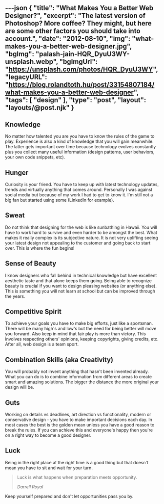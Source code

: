 ---json
{
    "title": "What Makes You a Better Web Designer?",
    "excerpt": "The latest version of Photoshop? More coffee? They might, but here are some other factors you should take into account.",
    "date": "2012-08-10",
    "img": "what-makes-you-a-better-web-designer.jpg",
    "bgImg": "palash-jain-HQR_DyuU3WY-unsplash.webp",
    "bgImgUrl": "https://unsplash.com/photos/HQR_DyuU3WY",
    "legacyURL": "https://blog.rolandtoth.hu/post/33154807184/what-makes-you-a-better-web-designer",
    "tags": [
        "design"
    ],
    "type": "post",
    "layout": "layouts/@post.njk"
}
---

## Knowledge
No matter how talented you are you have to know the rules of the game to play. Experience is also a kind of knowledge that you will gain meanwhile. The latter gets important over time because technology evolves constantly plus you collect many useful information (design patterns, user behaviors, your own code snippets, etc).

## Hunger

Curiosity is your friend. You have to keep up with latest technology updates, trends and virtually anything that comes around. Personally I was against social media but because of my work I had to get to know it. I'm still not a big fan but started using some (LinkedIn for example).

## Sweat

Do not think that designing for the web is like sunbathing in Hawaii. You will have to work hard to survive and even harder to be amongst the best. What makes it really complex is its subjective nature. It is not very uplifting seeing your latest design not appealing to the customer and going back to start over. This is where the fun begins!

## Sense of Beauty

I know designers who fall behind in technical knowledge but have excellent aesthetic taste and that alone keeps them going. Being able to recognize beauty is crucial if you want to design pleasing websites (or anything else). This is something you will not learn at school but can be improved through the years.

## Competitive Spirit

To achieve your goals you have to make big efforts, just like a sportsman. There will be many high's and low's but the need for being better will move you forward. 
Also keep in mind that fair play is more than victory. This involves respecting others' opinions, keeping copyrights, giving credits, etc. After all, web design is a team sport.

## Combination Skills (aka Creativity)

You will probably not invent anything that hasn't been invented already. What you can do is to combine information from different areas to create smart and amazing solutions. The bigger the distance the more original your design will be.

## Guts

Working on details vs deadlines, art direction vs functionality, modern or conservative design - you have to make important decisions each day. In most cases the best is the golden mean unless you have a good reason to break the rules. If you can achieve this and everyone's happy then you're on a right way to become a good designer.

## Luck

Being in the right place at the right time is a good thing but that doesn't mean you have to sit and wait for your turn.

> Luck is what happens when preparation meets opportunity.
>
> <cite>Darrell Royal</cite>

Keep yourself prepared and don't let opportunities pass you by.